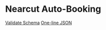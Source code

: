 # Nearcut Auto-Booking

[Validate Schema](https://www.jsonschemavalidator.net/s/eNh6nABX)
[One-line JSON](https://www.text-utils.com/json-formatter/)
